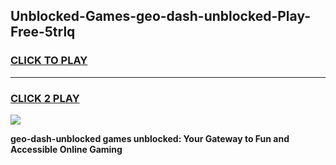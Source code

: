 
## Unblocked-Games-geo-dash-unblocked-Play-Free-5trlq
<h3>
<a href="https://premium76.site?title=geo-dash-unblocked&ref=12A">CLICK TO PLAY</a></h3>
<hr>

<h3>
<a href="https://premium76.site?title=geo-dash-unblocked&ref=12A">CLICK 2 PLAY</a>
  
</h3>

<a href="https://premium76.site?title=geo-dash-unblocked&ref=12A"><img src="https://clearcache.store/games.png"></a>


**geo-dash-unblocked games unblocked: Your Gateway to Fun and Accessible Online Gaming**
